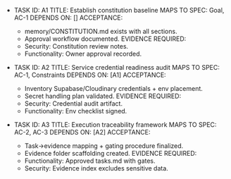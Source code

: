 - TASK ID: A1
  TITLE: Establish constitution baseline
  MAPS TO SPEC: Goal, AC-1
  DEPENDS ON: []
  ACCEPTANCE:
    - memory/CONSTITUTION.md exists with all sections.
    - Approval workflow documented.
  EVIDENCE REQUIRED:
    - Security: Constitution review notes.
    - Functionality: Owner approval recorded.

- TASK ID: A2
  TITLE: Service credential readiness audit
  MAPS TO SPEC: AC-1, Constraints
  DEPENDS ON: [A1]
  ACCEPTANCE:
    - Inventory Supabase/Cloudinary credentials + env placement.
    - Secret handling plan validated.
  EVIDENCE REQUIRED:
    - Security: Credential audit artifact.
    - Functionality: Env checklist signed.

- TASK ID: A3
  TITLE: Execution traceability framework
  MAPS TO SPEC: AC-2, AC-3
  DEPENDS ON: [A2]
  ACCEPTANCE:
    - Task→evidence mapping + gating procedure finalized.
    - Evidence folder scaffolding created.
  EVIDENCE REQUIRED:
    - Functionality: Approved tasks.md with gates.
    - Security: Evidence index excludes sensitive data.

